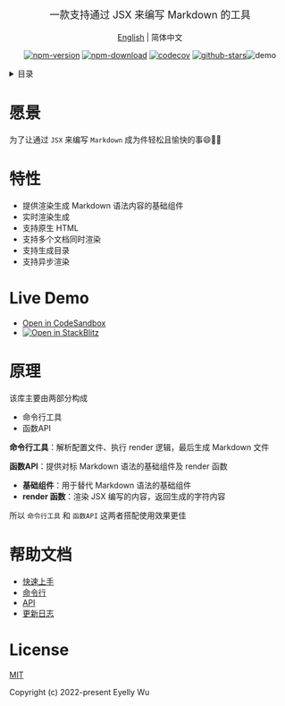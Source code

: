 <div style="text-align: center;"align="center">
  <p style="font-size: 18px;">
    一款支持通过 JSX 来编写 Markdown 的工具

[English](https://github.com/eyelly-wu/jsx-to-md/tree/v0.11.6#readme) | 简体中文


  </p>

[![npm-version](https://img.shields.io/npm/v/jsx-to-md.svg?style=flat-square "npm-version")](https://www.npmjs.com/package/jsx-to-md "npm")
[![npm-download](https://img.shields.io/npm/dm/jsx-to-md "npm-download")](https://www.npmjs.com/package/jsx-to-md "npm")
[![codecov](https://codecov.io/gh/eyelly-wu/jsx-to-md/branch/main/graph/badge.svg?token=tocki8cvYM "codecov")](https://codecov.io/gh/eyelly-wu/jsx-to-md "codecov")
[![github-stars](https://img.shields.io/github/stars/eyelly-wu/jsx-to-md?style=social "github-stars")](https://github.com/eyelly-wu/jsx-to-md/stargazers "github-stars")![demo](https://s3.bmp.ovh/imgs/2023/04/02/ea796b84837c91dd.gif "demo")
</div>
<details >
  <summary>目录</summary>

  [愿景](#愿景)<br/>
  [特性](#特性)<br/>
  [Live Demo](#live-demo)<br/>
  [原理](#原理)<br/>
  [帮助文档](#帮助文档)<br/>
  [License](#license)<br/>

</details>

# 愿景
为了让通过 `JSX` 来编写 `Markdown` 成为件轻松且愉快的事😄💪🏻

# 特性

* 提供渲染生成 Markdown 语法内容的基础组件
* 实时渲染生成
* 支持原生 HTML
* 支持多个文档同时渲染
* 支持生成目录
* 支持异步渲染


# Live Demo

* [Open in CodeSandbox](https://codesandbox.io/p/github/eyelly-wu/jsx-to-md-demo/main?file=README_zh-CN.md)
* [![Open in StackBlitz](https://developer.stackblitz.com/img/open_in_stackblitz_small.svg "Open in StackBlitz")](https://stackblitz.com/github/eyelly-wu/jsx-to-md-demo?file=README_zh-CN.md)



# 原理
该库主要由两部分构成

* 命令行工具
* 函数API


**命令行工具**：解析配置文件、执行 render 逻辑，最后生成 Markdown 文件

**函数API**：提供对标 Markdown 语法的基础组件及 render 函数

* **基础组件**：用于替代 Markdown 语法的基础组件
* **render 函数**：渲染 JSX 编写的内容，返回生成的字符内容


所以 `命令行工具` 和 `函数API` 这两者搭配使用效果更佳
# 帮助文档

* [快速上手](https://github.com/eyelly-wu/jsx-to-md/blob/v0.11.6/docs/dist/USAGE_zh-CN.md)
* [命令行](https://github.com/eyelly-wu/jsx-to-md/blob/v0.11.6/docs/dist/COMMAND_LINE_zh-CN.md)
* [API](https://github.com/eyelly-wu/jsx-to-md/blob/v0.11.6/docs/dist/API_zh-CN.md)
* [更新日志](https://github.com/eyelly-wu/jsx-to-md/blob/v0.11.6/docs/dist/CHANGELOG_zh-CN.md)


# License
[MIT](./LICENSE)

Copyright (c) 2022-present Eyelly Wu